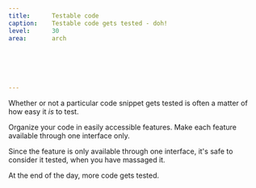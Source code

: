 ```yaml
---
title:      Testable code
caption:    Testable code gets tested - doh!
level:      30
area:       arch






---
```


Whether or not a particular code snippet gets tested is often a matter of how easy it _is_ to test.

Organize your code in easily accessible features. Make each feature available through one interface only.

Since the feature is only available through one interface, it's safe to consider it tested, when you have massaged it.

At the end of the day, more code gets tested.
